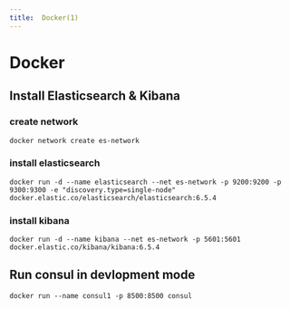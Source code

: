 ```yaml
---
title:  Docker(1)
---
```

# Docker

## Install Elasticsearch & Kibana  

### create network

`docker network create es-network`

### install elasticsearch

`docker run -d --name elasticsearch --net es-network -p 9200:9200 -p 9300:9300 -e "discovery.type=single-node" docker.elastic.co/elasticsearch/elasticsearch:6.5.4`

### install kibana

`docker run -d --name kibana --net es-network -p 5601:5601 docker.elastic.co/kibana/kibana:6.5.4`

## Run consul in devlopment mode

`docker run --name consul1 -p 8500:8500 consul`